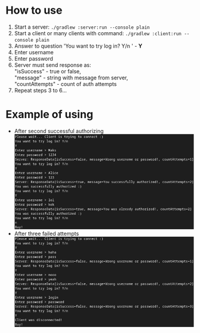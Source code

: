 # How to use
1. Start a server:
`./gradlew :server:run --console plain`
2. Start a client or many clients with command:
`./gradlew :client:run --console plain`
3. Answer to question 'You want to try log in? Y/n
   ' - **Y**
4. Enter username
5. Enter password 
6. Server must send response as:  
"isSuccess" - true or false,  
"message" - string with message from server,  
"countAttempts" - count of auth attempts  
7. Repeat steps 3 to 6...

# Example of using  
* After second successful authorizing
![img_1.png](images/img_1.png)  
* After three failed attempts
![img_2.png](images/img_2.png)  